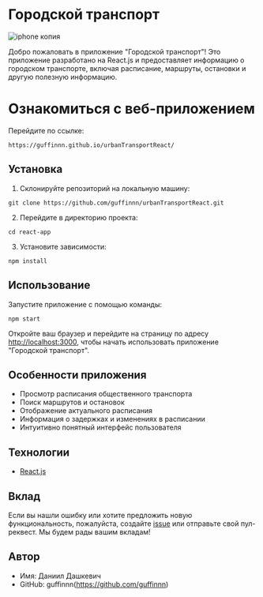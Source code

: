 # Городской транспорт

![iphone копия](https://github.com/guffinnn/urbanTransportReact/assets/119128764/2751e443-113c-4e53-ad25-82aa4d354491)

Добро пожаловать в приложение "Городской транспорт"! Это приложение разработано на React.js и предоставляет информацию о городском транспорте, включая расписание, маршруты, остановки и другую полезную информацию.

# Ознакомиться с веб-приложением

Перейдите по ссылке:

```
https://guffinnn.github.io/urbanTransportReact/
```

## Установка

1. Склонируйте репозиторий на локальную машину:

```
git clone https://github.com/guffinnn/urbanTransportReact.git
```

2. Перейдите в директорию проекта:

```
cd react-app
```

3. Установите зависимости:

```
npm install
```

## Использование

Запустите приложение с помощью команды:

```
npm start
```

Откройте ваш браузер и перейдите на страницу по адресу [http://localhost:3000](http://localhost:3000), чтобы начать использовать приложение "Городской транспорт".

## Особенности приложения

- Просмотр расписания общественного транспорта
- Поиск маршрутов и остановок
- Отображение актуального расписания
- Информация о задержках и изменениях в расписании
- Интуитивно понятный интерфейс пользователя

## Технологии

- [React.js](https://reactjs.org/)

## Вклад

Если вы нашли ошибку или хотите предложить новую функциональность, пожалуйста, создайте [issue](https://github.com/guffinnn/urbanTransportReact/issues) или отправьте свой пул-реквест. Мы будем рады вашим вкладам!

## Автор

- Имя: Даниил Дашкевич
- GitHub: guffinnn(https://github.com/guffinnn)
